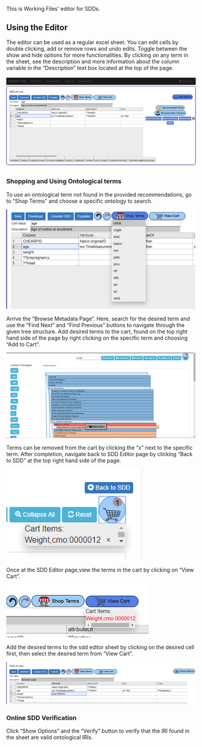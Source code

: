 This is Working Files' editor for SDDs. 

## Using the Editor

The editor can be used as a regular excel sheet. You can edit cells by double clicking, add or remove rows and undo edits. Toggle between the show and hide options for more functionalities. By clicking on any term in the sheet, see the description and more information about the column variable in the “Description” text box located at the top of the page.

![](https://raw.githubusercontent.com/paulopinheiro1234/hadatac-screenshots/master/Sec3/SDDEditor01.png)   


### Shopping and Using Ontological terms
To use an ontological term not found in the provided recommendations, go to “Shop Terms” and choose a specific ontology to search.

![](https://raw.githubusercontent.com/paulopinheiro1234/hadatac-screenshots/master/Sec3/SDDEditor02.png)   

Arrive the “Browse Metadata Page”. 
Here, search for the desired term and use the “Find Next” and “Find Previous” buttons to navigate through the given tree structure.
Add desired terms to the cart, found on the top right hand side of the page by right clicking on the specific term and choosing “Add to Cart”.

![](https://raw.githubusercontent.com/paulopinheiro1234/hadatac-screenshots/master/Sec3/SDDEditor03.png)   

Terms can be removed from the cart by clicking the “x” next to the specific term.
After completion, navigate back to SDD Editor page by clicking “Back to SDD” at the top right hand side of the page.

![](https://raw.githubusercontent.com/paulopinheiro1234/hadatac-screenshots/master/Sec3/SDDEditor04.png)   

Once at the SDD Editor page,view the terms in the cart by clicking on “View Cart”. 

![](https://raw.githubusercontent.com/paulopinheiro1234/hadatac-screenshots/master/Sec3/SDDEditor05.png)   



Add the desired terms to the sdd editor sheet by clicking on the desired cell first, then select the desired term from “View Cart”.

![](https://raw.githubusercontent.com/paulopinheiro1234/hadatac-screenshots/master/Sec3/SDDEditor06.png)   

### Online SDD Verification
Click “Show Options” and the “Verify” button to verify that the IRI found in the sheet are valid ontological IRIs.
